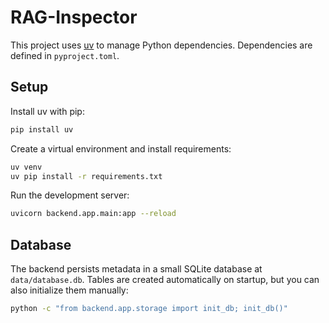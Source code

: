 # RAG-Inspector

This project uses [uv](https://github.com/astral-sh/uv) to manage Python dependencies.
Dependencies are defined in `pyproject.toml`.

## Setup

Install uv with pip:

```bash
pip install uv
```

Create a virtual environment and install requirements:

```bash
uv venv
uv pip install -r requirements.txt
```

Run the development server:

```bash
uvicorn backend.app.main:app --reload
```

## Database

The backend persists metadata in a small SQLite database at
`data/database.db`. Tables are created automatically on startup, but you can
also initialize them manually:

```bash
python -c "from backend.app.storage import init_db; init_db()"
```

